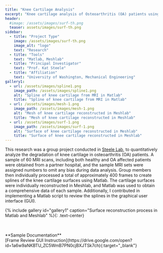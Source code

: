 ```yaml
---
title: "Knee Cartilage Analysis"
excerpt: "Knee cartilage analysis of Osteoarthritis (OA) patients using scans obtained from MRI"
header:
  #image: /assets/images/surf-th.png
  teaser: assets/images/surf-th.png
sidebar:
  - title: "Project Type"
    image: /assets/images/surf-th.png
    image_alt: "logo"
    text: "Research"
  - title: "Tools"
    text: "Matlab, Meshlab"
  - title: "Principal Investigator"
    text: "Prof. Kat Steele"
  - title: "Affiliation"
    text: "University of Washington, Mechanical Engineering"
gallery1:
  - url: /assets/images/spline1.png
    image_path: /assets/images/spline1.png
    alt: "Spline of knee cartilage from MRI in Matlab"
    title: "Spline of knee cartilage from MRI in Matlab"
  - url: /assets/images/mesh-1.png
    image_path: /assets/images/mesh-1.png
    alt: "Mesh of knee cartilage reconstructed in Meshlab"
    title: "Mesh of knee cartilage reconstructed in Meshlab"
  - url: /assets/images/surf-1.png
    image_path: /assets/images/surf-1.png
    alt: "Surface of knee cartilage reconstructed in Meshlab"
    title: "Surface of knee cartilage reconstructed in Meshlab"
---
```

This research was a group project conducted in [Steele Lab](https://steelelab.me.uw.edu/), to quantitatively analyze the degradation of knee cartilage in osteoarthritis (OA) patients.
A sample of 60 MRI scans, including both healthy and OA affected patients were obtained from a partner hospital, and the sample MRI sets were assigned numbers to omit any bias during data analysis.
Group members then individually processed a total of approximately 400 frames to create splines of the knee cartilage surfaces using Matlab.
The cartilage surfaces were individually reconstructed in Meshlab, and Matlab was used to obtain a comprehensive data of each sample.
Additionally, I contributed in implementing a Matlab script to review the splines in the graphical user interface (GUI).

{% include gallery id="gallery1" caption="Surface reconstruction process in Matlab and Meshlab" %}{: .text-center}

<br/>
<br/>
**Sample Documentation**<br/>
[Frame Review GUI Instruction](https://drive.google.com/open?id=1a6w9aNKBTU_ZC5WmB7PN0cjBXJTSk7ch){:target="_blank"}

